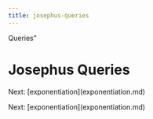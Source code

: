 ```yaml
---
title: josephus-queries
---
```


Queries\"

# Josephus Queries

Next: \[exponentiation](exponentiation.md)

Next: \[exponentiation](exponentiation.md)
